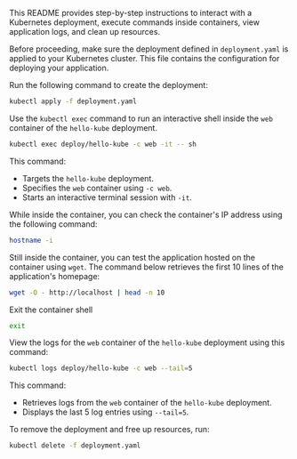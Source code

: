 This README provides step-by-step instructions to interact with a Kubernetes deployment, execute commands inside containers, view application logs, and clean up resources.


Before proceeding, make sure the deployment defined in `deployment.yaml` is applied to your Kubernetes cluster. This file contains the configuration for deploying your application.

Run the following command to create the deployment:

```sh
kubectl apply -f deployment.yaml
```

Use the `kubectl exec` command to run an interactive shell inside the `web` container of the `hello-kube` deployment.

```sh
kubectl exec deploy/hello-kube -c web -it -- sh
```

This command:
- Targets the `hello-kube` deployment.
- Specifies the `web` container using `-c web`.
- Starts an interactive terminal session with `-it`.

While inside the container, you can check the container's IP address using the following command:

```sh
hostname -i
```

Still inside the container, you can test the application hosted on the container using `wget`. The command below retrieves the first 10 lines of the application's homepage:

```sh
wget -O - http://localhost | head -n 10
```

Exit the container shell

```sh
exit
```

View the logs for the `web` container of the `hello-kube` deployment using this command:

```sh
kubectl logs deploy/hello-kube -c web --tail=5
```

This command:
- Retrieves logs from the `web` container of the `hello-kube` deployment.
- Displays the last 5 log entries using `--tail=5`.

To remove the deployment and free up resources, run:

```sh
kubectl delete -f deployment.yaml
```

